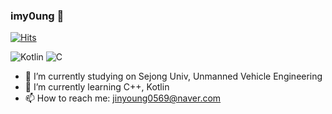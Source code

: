 ### imy0ung 👋

[![Hits](https://hits.seeyoufarm.com/api/count/incr/badge.svg?url=https%3A%2F%2Fgithub.com%2Fimy0ung&count_bg=%2379C83D&title_bg=%23555555&icon=&icon_color=%23E7E7E7&title=hits&edge_flat=false)](https://hits.seeyoufarm.com)

![Kotlin](https://img.shields.io/badge/Kotlin-7F52FF.svg?&style=for-the-badge&logo=Kotlin&logoColor=white)
![C](https://img.shields.io/badge/C-A8B9CC.svg?&style=for-the-badge&logo=C&logoColor=white)

- 🔭 I’m currently studying on Sejong Univ, Unmanned Vehicle Engineering
- 🌱 I’m currently learning C++, Kotlin
- 📫 How to reach me: jinyoung0569@naver.com
